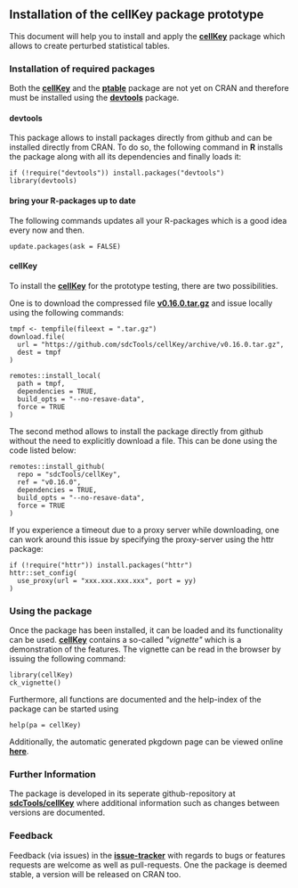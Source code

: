 ## Installation of the cellKey package prototype

This document will help you to install and apply the [**cellKey**](https://github.com/sdcTools/cellKey) package which allows to create perturbed statistical tables.

### Installation of required packages
Both the [**cellKey**](https://github.com/sdcTools/cellKey) and the [**ptable**](https://github.com/sdcTools/ptable) package are not yet on CRAN and therefore must be installed using the  [**devtools**](https://cran.r-project.org/package=devtools) package.

#### devtools
This package allows to install packages directly from github and can be installed directly from CRAN. To do so, the following command in **R** installs the package along with all its dependencies and finally loads it:

```
if (!require("devtools")) install.packages("devtools")
library(devtools)
```

#### bring your R-packages up to date
The following commands updates all your R-packages which is a good idea every now and then.

```
update.packages(ask = FALSE)
```

#### cellKey
To install the [**cellKey**](https://github.com/sdcTools/cellKey) for the prototype testing, there are two possibilities.

One is to download the compressed file [**v0.16.0.tar.gz**](https://github.com/sdcTools/cellKey/archive/v0.16.0.tar.gz) and issue locally using the following commands:

```
tmpf <- tempfile(fileext = ".tar.gz")
download.file(
  url = "https://github.com/sdcTools/cellKey/archive/v0.16.0.tar.gz",
  dest = tmpf
)

remotes::install_local(
  path = tmpf,
  dependencies = TRUE,
  build_opts = "--no-resave-data",
  force = TRUE
)
```

The second method allows to install the package directly from github without the need to explicitly download a file. This can be done using the code listed below:

```
remotes::install_github(
  repo = "sdcTools/cellKey",
  ref = "v0.16.0",
  dependencies = TRUE,
  build_opts = "--no-resave-data",
  force = TRUE
)
```

If you experience a timeout due to a proxy server while downloading, one can work around this issue by specifying the proxy-server using the httr package:

```
if (!require("httr")) install.packages("httr")
httr::set_config(
  use_proxy(url = "xxx.xxx.xxx.xxx", port = yy)
)
```

### Using the package
Once the package has been installed, it can be loaded and its functionality can be used. [**cellKey**](https://github.com/sdcTools/cellKey) contains a so-called *"vignette"* which is a demonstration of the features. The vignette can be read in the browser by issuing the following command:

```
library(cellKey)
ck_vignette()
```

Furthermore, all functions are documented and the help-index of the package can be started using

```
help(pa = cellKey)
```

Additionally, the automatic generated pkgdown page can be viewed online [**here**](https://sdctools.github.io/cellKey/).

### Further Information
The package is developed in its seperate github-repository at [**sdcTools/cellKey**](https://github.com/sdcTools/cellKey) where additional information such as changes between versions are documented.

### Feedback
Feedback (via issues) in the [**issue-tracker**](https://github.com/sdcTools/cellKey/issues) with regards to bugs or features requests are welcome as well as pull-requests. One the package is deemed stable, a version will be released on CRAN too.
